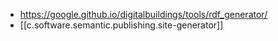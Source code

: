
- https://google.github.io/digitalbuildings/tools/rdf_generator/
- [[c.software.semantic.publishing.site-generator]]